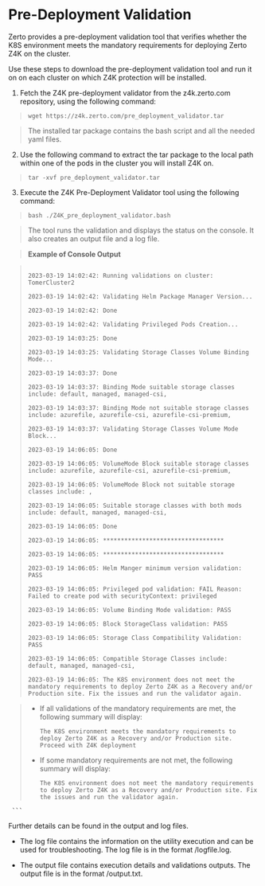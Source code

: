 # Pre-Deployment Validation

Zerto provides a pre-deployment validation tool that verifies whether the K8S environment meets the mandatory requirements for deploying Zerto Z4K on the cluster.

Use these steps to download the pre-deployment validation tool and run it on on each cluster on which Z4K protection will be installed.

1. Fetch the Z4K pre-deployment validator from the z4k.zerto.com repository, using the following command: 

>  ```
>  wget https://z4k.zerto.com/pre_deployment_validator.tar
>  ```

> The installed tar package contains the bash script and all the needed yaml files. 

2. Use the following command to extract the tar package to the local path within one of the pods in the cluster you will install Z4K on. 

>  ```
>  tar -xvf pre_deployment_validator.tar
>  ```

3. Execute the Z4K Pre-Deployment Validator tool using the following command:

>  ``
>  bash ./Z4K_pre_deployment_validator.bash
>  ``

>  The tool runs the validation and displays the status on the console. It also creates an output file and a log file.

  
>  **Example of Console Output**

>  ```
>  
>  2023-03-19 14:02:42: Running validations on cluster: TomerCluster2
>  
>  2023-03-19 14:02:42: Validating Helm Package Manager Version...
>  
>  2023-03-19 14:02:42: Done
>  
>  2023-03-19 14:02:42: Validating Privileged Pods Creation...
>  
> 2023-03-19 14:03:25: Done
> 
> 2023-03-19 14:03:25: Validating Storage Classes Volume Binding Mode...
> 
> 2023-03-19 14:03:37: Done
> 
> 2023-03-19 14:03:37: Binding Mode suitable storage classes include: default, managed, managed-csi,
> 
>  2023-03-19 14:03:37: Binding Mode not suitable storage classes include: azurefile, azurefile-csi, azurefile-csi-premium,
>  
> 2023-03-19 14:03:37: Validating Storage Classes Volume Mode Block...
> 
> 2023-03-19 14:06:05: Done
> 
> 2023-03-19 14:06:05: VolumeMode Block suitable storage classes include: azurefile, azurefile-csi, azurefile-csi-premium,
> 
> 2023-03-19 14:06:05: VolumeMode Block not suitable storage classes include: ,
> 
> 2023-03-19 14:06:05: Suitable storage classes with both mods include: default, managed, managed-csi,
> 
> 2023-03-19 14:06:05: Done
> 
> 2023-03-19 14:06:05: **********************************
> 
> 2023-03-19 14:06:05: **********************************
> 
> 2023-03-19 14:06:05: Helm Manger minimum version validation: PASS
> 
> 2023-03-19 14:06:05: Privileged pod validation: FAIL Reason: Failed to create pod with securityContext: privileged
> 
> 2023-03-19 14:06:05: Volume Binding Mode validation: PASS
> 
> 2023-03-19 14:06:05: Block StorageClass validation: PASS
> 
> 2023-03-19 14:06:05: Storage Class Compatibility Validation: PASS
> 
> 2023-03-19 14:06:05: Compatible Storage Classes include: default, managed, managed-csi,
> 
> 2023-03-19 14:06:05: The K8S environment does not meet the mandatory requirements to deploy Zerto Z4K as a Recovery and/or Production site. Fix the issues and run the validator again.
> ```


>  - If all validations of the mandatory requirements are met, the following summary will display:
>  
>    ```
>    The K8S environment meets the mandatory requirements to deploy Zerto Z4K as a Recovery and/or Production site. Proceed with Z4K deployment
>    ```
>  - If some mandatory requirements are not met, the following summary will display:
>  
>    ```
>    The K8S environment does not meet the mandatory requirements to deploy Zerto Z4K as a Recovery and/or Production site. Fix the issues and run the validator again.
     ```

Further details can be found in the output and log files.
  
- The log file contains the information on the utility execution and can be used for troubleshooting. The log file is in the format <clusterName><datetime>/logfile.log.

- The output file contains execution details and validations outputs. The output file is in the format <clusterName><datetime>/output.txt.

